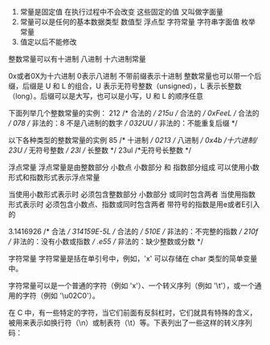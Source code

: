 1. 常量是固定值 在执行过程中不会改变 这些固定的值 又叫做字面量
2. 常量可以是任何的基本数据类型   数值型 浮点型 字符常量 字符串字面值  枚举常量
3. 值定以后不能修改 


整数常量可以有十进制 八进制 十六进制常量

0x或者0X为十六进制
0表示八进制
不带前缀表示十进制
整数常量也可以带一个后缀，后缀是 U 和 L 的组合，U 表示无符号整数（unsigned），L 表示长整数（long）。后缀可以是大写，也可以是小写，U 和 L 的顺序任意

下面列举几个整数常量的实例：
212         /* 合法的 */
215u        /* 合法的 */
0xFeeL      /* 合法的 */
078         /* 非法的：8 不是八进制的数字 */
032UU       /* 非法的：不能重复后缀 */

以下各种类型的整数常量的实例
85  /* 十进制 */
0213 /* 八进制 */
0x4b /*十六进制*/
23U /* 无符号整数 */
23l /* 长整数 */
23ul /*无符号长整数 */


浮点常量
浮点常量是由整数部分 小数点 小数部分 和 指数部分组成 可以使用小数形式和指数形式表示浮点常量

当使用小数形式表示时 必须包含整数部分 小数部分 或同时包含两者 
当使用指数形式表示时 必须包含小数点、指数或同时包含两者
带符号的指数是用e或者E引入的

3.1416926  /* 合法 */
314159E-5L    /* 合法的 */
510E          /* 非法的：不完整的指数 */
210f          /* 非法的：没有小数或指数 */
.e55          /* 非法的：缺少整数或分数 */

字符常量
字符常量是括在单引号中，例如，'x' 可以存储在 char 类型的简单变量中。

字符常量可以是一个普通的字符（例如 'x'）、一个转义序列（例如 '\t'），或一个通用的字符（例如 '\u02C0'）。


在 C 中，有一些特定的字符，当它们前面有反斜杠时，它们就具有特殊的含义，被用来表示如换行符（\n）或制表符（\t）等。下表列出了一些这样的转义序列码：

